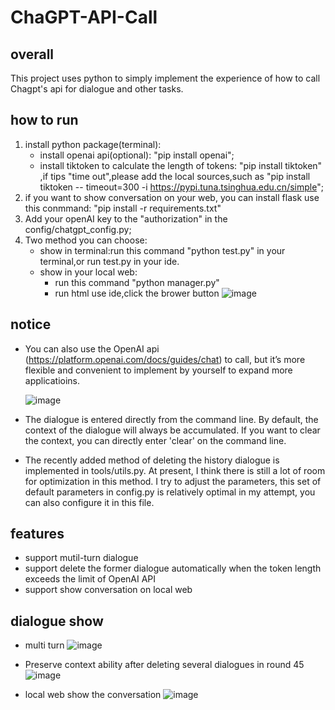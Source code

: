 # ChaGPT-API-Call

## overall
This project uses python to simply implement the experience of how to call Chagpt's api for dialogue and other tasks.

## how to run
1. install python package(terminal):
    - install openai api(optional): "pip install openai";
    - install tiktoken to calculate the length of tokens: "pip install tiktoken" ,if tips "time out",please add the local sources,such as "pip install tiktoken --      timeout=300 -i https://pypi.tuna.tsinghua.edu.cn/simple";
2. if you want to show conversation on your web, you can install flask use this conmmand: "pip install -r requirements.txt"
3. Add your openAI key to the "authorization" in the config/chatgpt_config.py;
4. Two method you can choose:
    - show in terminal:run this command "python test.py" in your terminal,or run test.py in your ide.
    - show in your local web:
        -   run this command "python manager.py"
        -   run html use ide,click the brower button 
![image](https://user-images.githubusercontent.com/17317538/232182041-2c7db788-b5fa-4d92-a4a7-e381a8da4276.png)


## notice
- You can also use the OpenAI api (https://platform.openai.com/docs/guides/chat) to call, but it’s more flexible and convenient to implement by yourself to expand more applicatioins.
  
  ![image](https://user-images.githubusercontent.com/17317538/222936144-e1b52aa2-b400-4680-a2cb-7dd7ffd99a93.png)
- The dialogue is entered directly from the command line. By default, the context of the dialogue will always be accumulated. If you want to clear the context, you can directly enter 'clear' on the command line.
- The recently added method of deleting the history dialogue is implemented in tools/utils.py. At present, I think there is still a lot of room for optimization in this method. I try to adjust the parameters, this set of default parameters in config.py is relatively optimal in my attempt, you can also configure it in this file.


## features
- support mutil-turn dialogue
- support delete the former dialogue automatically when the token length exceeds the limit of OpenAI API
- support show conversation on local web

## dialogue show
- multi turn
![image](https://user-images.githubusercontent.com/17317538/222916920-4bf3a9bc-68de-4e3d-86b4-12881c5c6926.png)

- Preserve context ability after deleting several dialogues in round 45
![image](https://user-images.githubusercontent.com/17317538/224521387-cbc3db6b-8638-4ece-bfc5-dbf6dd1d9bdb.png)

- local web show the conversation
![image](https://user-images.githubusercontent.com/17317538/232182087-cb2cd336-d150-4d44-be33-ce95d4231d2d.png)


